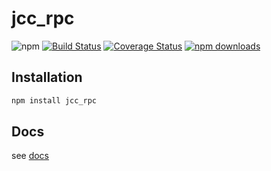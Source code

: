 # jcc_rpc

![npm](https://img.shields.io/npm/v/jcc_rpc.svg)
[![Build Status](https://travis-ci.com/JCCDex/jcc_rpc.svg?branch=master)](https://travis-ci.com/JCCDex/jcc_rpc)
[![Coverage Status](https://coveralls.io/repos/github/JCCDex/jcc_rpc/badge.svg?branch=master)](https://coveralls.io/github/JCCDex/jcc_rpc?branch=master)
[![npm downloads](https://img.shields.io/npm/dm/jcc_rpc.svg)](http://npm-stat.com/charts.html?package=jcc_rpc)

## Installation

```javascript
npm install jcc_rpc
```

## Docs

see [docs](https://github.com/JCCDex/jcc_rpc/tree/master/docs)
